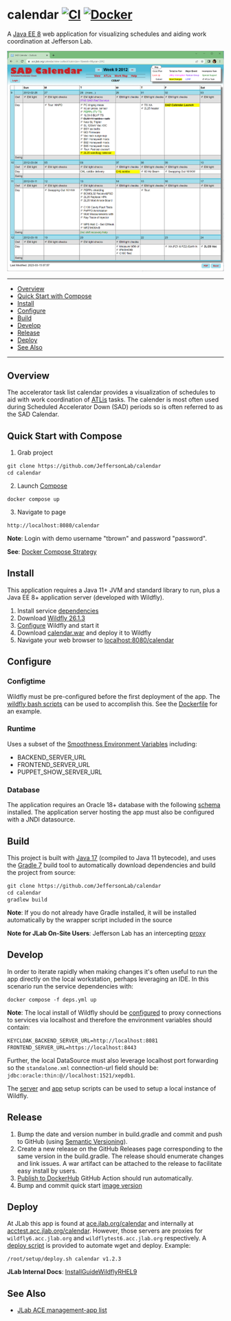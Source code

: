 # calendar [![CI](https://github.com/JeffersonLab/calendar/actions/workflows/ci.yml/badge.svg)](https://github.com/JeffersonLab/calendar/actions/workflows/ci.yml) [![Docker](https://img.shields.io/docker/v/jeffersonlab/calendar?sort=semver&label=DockerHub)](https://hub.docker.com/r/jeffersonlab/calendar)
A [Java EE 8](https://en.wikipedia.org/wiki/Jakarta_EE) web application for visualizing schedules and aiding work coordination at Jefferson Lab.

![Screenshot](https://github.com/JeffersonLab/calendar/raw/main/Screenshot.png?raw=true "Screenshot")

---
- [Overview](https://github.com/JeffersonLab/calendar#overview)
- [Quick Start with Compose](https://github.com/JeffersonLab/calendar#quick-start-with-compose)
- [Install](https://github.com/JeffersonLab/calendar#install)
- [Configure](https://github.com/JeffersonLab/calendar#configure)
- [Build](https://github.com/JeffersonLab/calendar#build)
- [Develop](https://github.com/JeffersonLab/calendar#develop)
- [Release](https://github.com/JeffersonLab/calendar#release)
- [Deploy](https://github.com/JeffersonLab/calendar#deploy)
- [See Also](https://github.com/JeffersonLab/calendar#see-also)   
---

## Overview
The accelerator task list calendar provides a visualization of schedules to aid with work coordination of [ATLis](https://tasklists.jlab.org/) tasks.  The calender is most often used during Scheduled Accelerator Down (SAD) periods so is often referred to as the SAD Calendar.

## Quick Start with Compose
1. Grab project
```
git clone https://github.com/JeffersonLab/calendar
cd calendar
```
2. Launch [Compose](https://github.com/docker/compose)
```
docker compose up
```
3. Navigate to page
```
http://localhost:8080/calendar
```

**Note**: Login with demo username "tbrown" and password "password".

**See**: [Docker Compose Strategy](https://gist.github.com/slominskir/a7da801e8259f5974c978f9c3091d52c)

## Install
This application requires a Java 11+ JVM and standard library to run, plus a Java EE 8+ application server (developed with Wildfly).

1. Install service [dependencies](https://github.com/JeffersonLab/calendar/blob/main/deps.yml)
2. Download [Wildfly 26.1.3](https://www.wildfly.org/downloads/)
3. [Configure](https://github.com/JeffersonLab/calendar#configure) Wildfly and start it
4. Download [calendar.war](https://github.com/JeffersonLab/calendar/releases) and deploy it to Wildfly
5. Navigate your web browser to [localhost:8080/calendar](http://localhost:8080/calendar)


## Configure

### Configtime
Wildfly must be pre-configured before the first deployment of the app.  The [wildfly bash scripts](https://github.com/JeffersonLab/wildfly#configure) can be used to accomplish this.  See the [Dockerfile](https://github.com/JeffersonLab/calendar/blob/main/Dockerfile) for an example.

### Runtime
Uses a subset of the [Smoothness Environment Variables](https://github.com/JeffersonLab/smoothness#global-runtime) including:
 - BACKEND_SERVER_URL
 - FRONTEND_SERVER_URL
 - PUPPET_SHOW_SERVER_URL

### Database
The application requires an Oracle 18+ database with the following [schema](https://github.com/JeffersonLab/calendar/tree/main/docker/oracle/setup) installed.   The application server hosting the app must also be configured with a JNDI datasource.

## Build
This project is built with [Java 17](https://adoptium.net/) (compiled to Java 11 bytecode), and uses the [Gradle 7](https://gradle.org/) build tool to automatically download dependencies and build the project from source:

```
git clone https://github.com/JeffersonLab/calendar
cd calendar
gradlew build
```
**Note**: If you do not already have Gradle installed, it will be installed automatically by the wrapper script included in the source

**Note for JLab On-Site Users**: Jefferson Lab has an intercepting [proxy](https://gist.github.com/slominskir/92c25a033db93a90184a5994e71d0b78)

## Develop
In order to iterate rapidly when making changes it's often useful to run the app directly on the local workstation, perhaps leveraging an IDE.  In this scenario run the service dependencies with:
```
docker compose -f deps.yml up
```
**Note**: The local install of Wildfly should be [configured](https://github.com/JeffersonLab/calendar#configure) to proxy connections to services via localhost and therefore the environment variables should contain:
```
KEYCLOAK_BACKEND_SERVER_URL=http://localhost:8081
FRONTEND_SERVER_URL=https://localhost:8443
```
Further, the local DataSource must also leverage localhost port forwarding so the `standalone.xml` connection-url field should be: `jdbc:oracle:thin:@//localhost:1521/xepdb1`.  

The [server](https://github.com/JeffersonLab/wildfly/blob/main/scripts/server-setup.sh) and [app](https://github.com/JeffersonLab/wildfly/blob/main/scripts/app-setup.sh) setup scripts can be used to setup a local instance of Wildfly. 

## Release
1. Bump the date and version number in build.gradle and commit and push to GitHub (using [Semantic Versioning](https://semver.org/)).
2. Create a new release on the GitHub Releases page corresponding to the same version in the build.gradle.   The release should enumerate changes and link issues.   A war artifact can be attached to the release to facilitate easy install by users.
3. [Publish to DockerHub](https://github.com/JeffersonLab/calendar/actions/workflows/docker-publish.yml) GitHub Action should run automatically.
4. Bump and commit quick start [image version](https://github.com/JeffersonLab/calendar/blob/main/docker-compose.override.yml)

## Deploy
At JLab this app is found at [ace.jlab.org/calendar](https://ace.jlab.org/calendar) and internally at [acctest.acc.jlab.org/calendar](https://acctest.acc.jlab.org/calendar).  However, those servers are proxies for `wildfly6.acc.jlab.org` and `wildflytest6.acc.jlab.org` respectively.   A [deploy script](https://github.com/JeffersonLab/wildfly/blob/main/scripts/deploy.sh) is provided to automate wget and deploy.  Example:

```
/root/setup/deploy.sh calendar v1.2.3
```

**JLab Internal Docs**:  [InstallGuideWildflyRHEL9](https://accwiki.acc.jlab.org/do/view/SysAdmin/InstallGuideWildflyRHEL9)

## See Also
 - [JLab ACE management-app list](https://github.com/search?q=org%3Ajeffersonlab+topic%3Aace+topic%3Amanagement-app&type=repositories)
